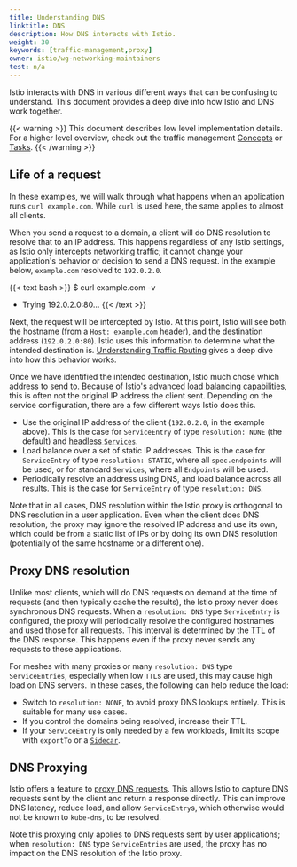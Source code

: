 ```yaml
---
title: Understanding DNS
linktitle: DNS
description: How DNS interacts with Istio.
weight: 30
keywords: [traffic-management,proxy]
owner: istio/wg-networking-maintainers
test: n/a
---
```


Istio interacts with DNS in various different ways that can be confusing to understand.
This document provides a deep dive into how Istio and DNS work together.

{{< warning >}}
This document describes low level implementation details. For a higher level overview, check out the traffic management [Concepts](/docs/concepts/traffic-management/) or [Tasks](/docs/tasks/traffic-management/).
{{< /warning >}}

## Life of a request

In these examples, we will walk through what happens when an application runs `curl example.com`.
While `curl` is used here, the same applies to almost all clients.

When you send a request to a domain, a client will do DNS resolution to resolve that to an IP address.
This happens regardless of any Istio settings, as Istio only intercepts networking traffic; it cannot change your application's behavior or decision to send a DNS request.
In the example below, `example.com` resolved to `192.0.2.0`.

{{< text bash >}}
$ curl example.com -v
*   Trying 192.0.2.0:80...
{{< /text >}}

Next, the request will be intercepted by Istio.
At this point, Istio will see both the hostname (from a `Host: example.com` header), and the destination address (`192.0.2.0:80`).
Istio uses this information to determine what the intended destination is.
[Understanding Traffic Routing](/docs/ops/configuration/traffic-management/traffic-routing/) gives a deep dive into how this behavior works.

Once we have identified the intended destination, Istio much chose which address to send to.
Because of Istio's advanced [load balancing capabilities](/docs/concepts/traffic-management/#load-balancing-options), this is often not the original IP address the client sent.
Depending on the service configuration, there are a few different ways Istio does this.

* Use the original IP address of the client (`192.0.2.0`, in the example above).
  This is the case for `ServiceEntry` of type `resolution: NONE` (the default) and [headless `Services`](https://kubernetes.io/docs/concepts/services-networking/service/#headless-services).
* Load balance over a set of static IP addresses.
  This is the case for `ServiceEntry` of type `resolution: STATIC`, where all `spec.endpoints` will be used, or for standard `Services`, where all `Endpoints` will be used.
* Periodically resolve an address using DNS, and load balance across all results.
  This is the case for `ServiceEntry` of type `resolution: DNS`.

Note that in all cases, DNS resolution within the Istio proxy is orthogonal to DNS resolution in a user application.
Even when the client does DNS resolution, the proxy may ignore the resolved IP address and use its own, which could be from
a static list of IPs or by doing its own DNS resolution (potentially of the same hostname or a different one).

## Proxy DNS resolution

Unlike most clients, which will do DNS requests on demand at the time of requests (and then typically cache the results),
the Istio proxy never does synchronous DNS requests.
When a `resolution: DNS` type `ServiceEntry` is configured, the proxy will periodically resolve the configured hostnames and used those for all requests.
This interval is determined by the [TTL](https://en.wikipedia.org/wiki/Time_to_live#DNS_records) of the DNS response.
This happens even if the proxy never sends any requests to these applications.

For meshes with many proxies or many `resolution: DNS` type `ServiceEntries`, especially when low `TTL`s are used, this may cause high load on DNS servers.
In these cases, the following can help reduce the load:

* Switch to `resolution: NONE`, to avoid proxy DNS lookups entirely. This is suitable for many use cases.
* If you control the domains being resolved, increase their TTL.
* If your `ServiceEntry` is only needed by a few workloads, limit its scope with `exportTo` or a [`Sidecar`](/docs/reference/config/networking/sidecar/).

## DNS Proxying

Istio offers a feature to [proxy DNS requests](/docs/ops/configuration/traffic-management/dns-proxy/).
This allows Istio to capture DNS requests sent by the client and return a response directly.
This can improve DNS latency, reduce load, and allow `ServiceEntry`s, which otherwise would not be known to `kube-dns`, to be resolved.

Note this proxying only applies to DNS requests sent by user applications; when `resolution: DNS` type `ServiceEntries` are used,
the proxy has no impact on the DNS resolution of the Istio proxy.
